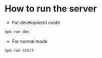 # How to run the server
- For development mode
```bash
npm run dev
```
- For normal mode
```bash
npm run start
```
